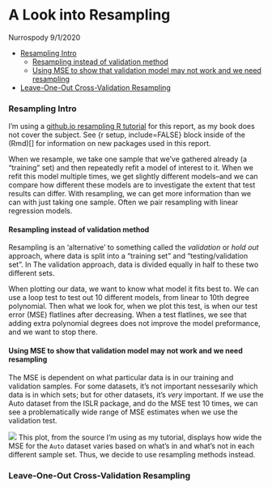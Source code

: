 A Look into Resampling
================
Nurrospody
9/1/2020

  - [Resampling Intro](#resampling-intro)
      - [Resampling instead of validation
        method](#resampling-instead-of-validation-method)
      - [Using MSE to show that validation model may not work and we
        need
        resampling](#using-mse-to-show-that-validation-model-may-not-work-and-we-need-resampling)
  - [Leave-One-Out Cross-Validation
    Resampling](#leave-one-out-cross-validation-resampling)

### Resampling Intro

I’m using a [github.io resampling R
tutorial](https://uc-r.github.io/resampling_methods) for this report, as
my book does not cover the subject. See {r setup, include=FALSE} block
inside of the (Rmd)\[\] for information on new packages used in this
report.

When we resample, we take one sample that we’ve gathered already (a
“training” set) and then repeatedly refit a model of interest to it.
When we refit this model multiple times, we get slightly different
models–and we can compare how different these models are to investigate
the extent that test results can differ. With resampling, we can get
more information than we can with just taking one sample. Often we pair
resampling with linear regression models.

#### Resampling instead of validation method

Resampling is an ‘alternative’ to something called the *validation* or
*hold out* approach, where data is split into a “training set” and
“testing/validation set”. In The validation approach, data is divided
equally in half to these two different sets.

When plotting our data, we want to know what model it fits best to. We
can use a loop test to test out 10 different models, from linear to 10th
degree polynomial. Then what we look for, when we plot this test, is
when our test error (MSE) flatlines after decreasing. When a test
flatlines, we see that adding extra polynomial degrees does not improve
the model preformance, and we want to stop there.

#### Using MSE to show that validation model may not work and we need resampling

The MSE is dependent on what particular data is in our training and
validation samples. For some datasets, it’s not important nessesarily
which data is in which sets; but for other datasets, it’s *very*
important. If we use the Auto dataset from the ISLR package, and do the
MSE test 10 times, we can see a problematically wide range of MSE
estimates when we use the validation test.

![](https://uc-r.github.io/public/images/analytics/resampling/unnamed-chunk-4-1.png)
This plot, from the source I’m using as my tutorial, displays how wide
the MSE for the `Auto` dataset varies based on what’s in and what’s not
in each different sample set. Thus, we decide to use resampling methods
instead.

### Leave-One-Out Cross-Validation Resampling
